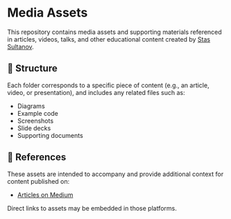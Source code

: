 # Media Assets

This repository contains media assets and supporting materials referenced in articles, videos, talks, and other educational content created by [Stas Sultanov][linked_in_profile].

## 📂 Structure

Each folder corresponds to a specific piece of content (e.g., an article, video, or presentation), and includes any related files such as:

- Diagrams
- Example code
- Screenshots
- Slide decks
- Supporting documents

## 🔗 References

These assets are intended to accompany and provide additional context for content published on:

- [Articles on Medium][medium_profile]

Direct links to assets may be embedded in those platforms.

[linked_in_profile]: https://www.linkedin.com/in/stas-sultanov
[medium_profile]: https://stas-sultanov.medium.com/
